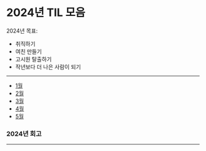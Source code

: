 # 2024년 TIL 모음

2024년 목표:

- 취직하기
- 여친 만들기
- 고시원 탈출하기
- 작년보다 더 나은 사람이 되기


---
- [1월](01%2F%211%EC%9B%94_TIL_%EB%AA%A8%EC%9D%8C.md)
- [2월](02%2F%212%EC%9B%94_TIL_%EB%AA%A8%EC%9D%8C.md)
- [3월](03%2F%213%EC%9B%94_TIL_%EB%AA%A8%EC%9D%8C.md)
- [4월](04%2F%214%EC%9B%94_TIL_%EB%AA%A8%EC%9D%8C.md)
- [5월](05%2F%215%EC%9B%94_TIL_%EB%AA%A8%EC%9D%8C.md)
### 2024년 회고

---